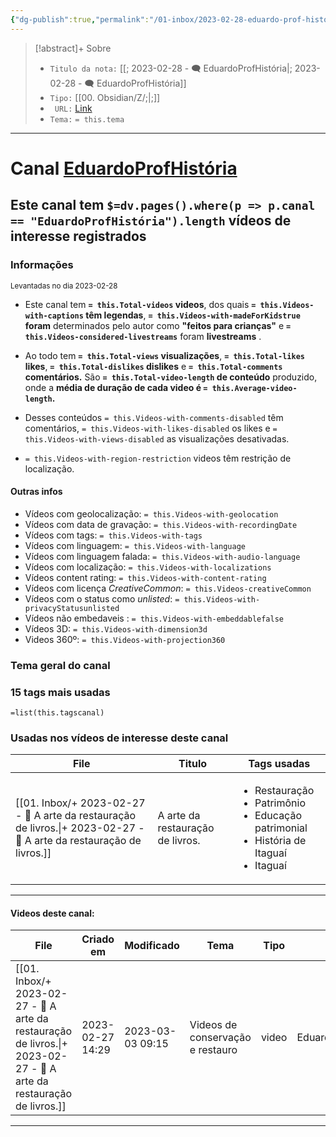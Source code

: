 ```yaml
---
{"dg-publish":true,"permalink":"/01-inbox/2023-02-28-eduardo-prof-historia/","tags":["🧠️/📥️/🗨️/🟨️"]}
---
```


>[!abstract]+ Sobre
>- `Titulo da nota:`  [[; 2023-02-28   -  🗨️ EduardoProfHistória\|; 2023-02-28   -  🗨️ EduardoProfHistória]]
>- `Tipo:`  [[00. Obsidian/Z/;\|;]]
>- ` URL:`  [Link](http://www.youtube.com/@EduardoProfHistoria)
>- `Tema:`  `= this.tema`
***

# Canal [EduardoProfHistória](http://www.youtube.com/@EduardoProfHistoria)

## Este canal tem `$=dv.pages().where(p => p.canal == "EduardoProfHistória").length` vídeos de interesse registrados

### Informações
<small> Levantadas no dia 2023-02-28 </small>

- Este canal tem **`= this.Total-videos` videos**, dos quais **`= this.Videos-with-captions` têm legendas**, **`= this.Videos-with-madeForKidstrue` foram** determinados pelo autor como **"feitos para crianças"** e **`= this.Videos-considered-livestreams`** foram **livestreams** .
- Ao todo tem **`= this.Total-views` visualizações**, **`= this.Total-likes` likes**, **`= this.Total-dislikes` dislikes** e **`= this.Total-comments` comentários.** 
São **`= this.Total-video-length` de conteúdo** produzido, onde a **média de duração de cada video é `= this.Average-video-length`.**

- Desses conteúdos `= this.Videos-with-comments-disabled` têm comentários, `= this.Videos-with-likes-disabled` os likes e `= this.Videos-with-views-disabled`  as visualizações desativadas.

- `= this.Videos-with-region-restriction` videos têm restrição de localização.

#### Outras infos

- Vídeos com geolocalização: `= this.Videos-with-geolocation`
- Vídeos com data de gravação: `= this.Videos-with-recordingDate`
- Vídeos com tags: `= this.Videos-with-tags`
- Vídeos com linguagem: `= this.Videos-with-language`
- Vídeos com linguagem falada: `= this.Videos-with-audio-language`
- Vídeos com localização: `= this.Videos-with-localizations`
- Vídeos content rating: `= this.Videos-with-content-rating`
- Vídeos com licença *CreativeCommon*: `= this.Videos-creativeCommon`
- Vídeos com o status como *unlisted*: `= this.Videos-with-privacyStatusunlisted`
- Vídeos não embedaveis : `= this.Videos-with-embeddablefalse`
- Vídeos 3D: `= this.Videos-with-dimension3d`
- Videos 360º: `= this.Videos-with-projection360`


### Tema geral do canal
### 15 tags mais usadas

`=list(this.tagscanal)`

### Usadas nos vídeos de interesse deste canal
| File                                                                                                                            | Titulo                           | Tags usadas                                                                                                               |
| ------------------------------------------------------------------------------------------------------------------------------- | -------------------------------- | ------------------------------------------------------------------------------------------------------------------------- |
| [[01. Inbox/+ 2023-02-27   -  🎥️ A arte da restauração de livros.\|+ 2023-02-27   -  🎥️ A arte da restauração de livros.]] | A arte da restauração de livros. | <ul><li>Restauração</li><li>Patrimônio</li><li>Educação patrimonial</li><li>História de Itaguaí</li><li>Itaguaí</li></ul> |











***
#### Videos deste canal:
| File                                                                                                                            | Criado em        | Modificado       | Tema                             | Tipo  | Canal               |
| ------------------------------------------------------------------------------------------------------------------------------- | ---------------- | ---------------- | -------------------------------- | ----- | ------------------- |
| [[01. Inbox/+ 2023-02-27   -  🎥️ A arte da restauração de livros.\|+ 2023-02-27   -  🎥️ A arte da restauração de livros.]] | 2023-02-27 14:29 | 2023-03-03 09:15 | Videos de conservação e restauro | video | EduardoProfHistória |

***